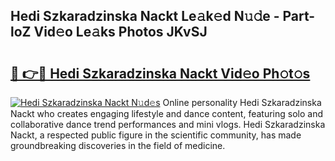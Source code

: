 ## Hedi Szkaradzinska Nackt Le𝚊k𝚎d N𝚞𝚍e - Part-loZ Vid𝚎o Le𝚊ks Photos JKvSJ

# <h2><a href="http://fb8edxj.evod.top/?m=Hedi+Szkaradzinska+Nackt">🔗 👉🔴 Hedi Szkaradzinska Nackt Vid𝚎o Ph𝚘t𝚘s</a></h2>

[![Hedi Szkaradzinska Nackt N𝚞d𝚎s](https://i.imgur.com/8V9OHl7.gif)](http://fb8edxj.evod.top/?m=Hedi+Szkaradzinska+Nackt)
Online personality Hedi Szkaradzinska Nackt who creates engaging lifestyle and dance content, featuring solo and collaborative dance trend performances and mini vlogs. Hedi Szkaradzinska Nackt, a respected public figure in the scientific community, has made groundbreaking discoveries in the field of medicine. 
